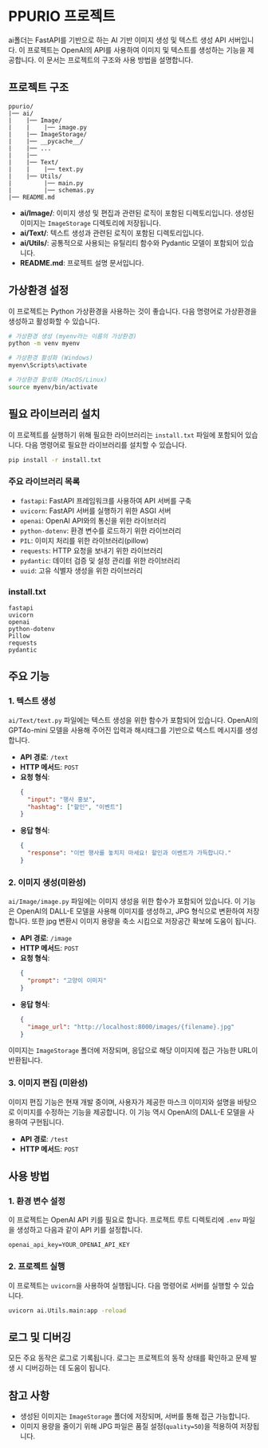 # PPURIO 프로젝트

ai폴더는 FastAPI를 기반으로 하는 AI 기반 이미지 생성 및 텍스트 생성 API 서버입니다. 이 프로젝트는 OpenAI의 API를 사용하여 이미지 및 텍스트를 생성하는 기능을 제공합니다. 이 문서는 프로젝트의 구조와 사용 방법을 설명합니다.

## 프로젝트 구조

```
ppurio/
|── ai/
|    |── Image/
|    |    |── image.py
|    |── ImageStorage/
|    |── __pycache__/
|    |── ...
|    |──
|    |── Text/
|    |    |── text.py
|    |── Utils/
|         |── main.py
|         |── schemas.py
|── README.md
```

- **ai/Image/**: 이미지 생성 및 편집과 관련된 로직이 포함된 디렉토리입니다. 생성된 이미지는 `ImageStorage` 디렉토리에 저장됩니다.
- **ai/Text/**: 텍스트 생성과 관련된 로직이 포함된 디렉토리입니다.
- **ai/Utils/**: 공통적으로 사용되는 유틸리티 함수와 Pydantic 모델이 포함되어 있습니다.
- **README.md**: 프로젝트 설명 문서입니다.

## 가상환경 설정

이 프로젝트는 Python 가상환경을 사용하는 것이 좋습니다. 다음 명령어로 가상환경을 생성하고 활성화할 수 있습니다.

```bash
# 가상환경 생성 (myenv라는 이름의 가상환경)
python -m venv myenv

# 가상환경 활성화 (Windows)
myenv\Scripts\activate

# 가상환경 활성화 (MacOS/Linux)
source myenv/bin/activate
```

## 필요 라이브러리 설치

이 프로젝트를 실행하기 위해 필요한 라이브러리는 `install.txt` 파일에 포함되어 있습니다. 다음 명령어로 필요한 라이브러리를 설치할 수 있습니다.

```bash
pip install -r install.txt
```

### 주요 라이브러리 목록

- `fastapi`: FastAPI 프레임워크를 사용하여 API 서버를 구축
- `uvicorn`: FastAPI 서버를 실행하기 위한 ASGI 서버
- `openai`: OpenAI API와의 통신을 위한 라이브러리
- `python-dotenv`: 환경 변수를 로드하기 위한 라이브러리
- `PIL`: 이미지 처리를 위한 라이브러리(pillow)
- `requests`: HTTP 요청을 보내기 위한 라이브러리
- `pydantic`: 데이터 검증 및 설정 관리를 위한 라이브러리
- `uuid`: 고유 식별자 생성을 위한 라이브러리

### install.txt

```
fastapi
uvicorn
openai
python-dotenv
Pillow
requests
pydantic
```

## 주요 기능

### 1. 텍스트 생성

`ai/Text/text.py` 파일에는 텍스트 생성을 위한 함수가 포함되어 있습니다. OpenAI의 GPT4o-mini 모델을 사용해 주어진 입력과 해시태그를 기반으로 텍스트 메시지를 생성합니다.

- **API 경로**: `/text`
- **HTTP 메서드**: `POST`
- **요청 형식**:
  ```json
  {
    "input": "행사 홍보",
    "hashtag": ["할인", "이벤트"]
  }
  ```
- **응답 형식**:
  ```json
  {
    "response": "이번 행사를 놓치지 마세요! 할인과 이벤트가 가득합니다."
  }
  ```

### 2. 이미지 생성(미완성)

`ai/Image/image.py` 파일에는 이미지 생성을 위한 함수가 포함되어 있습니다. 이 기능은 OpenAI의 DALL-E 모델을 사용해 이미지를 생성하고, JPG 형식으로 변환하여 저장합니다. 또한 jpg 변환시 이미지 용량을 축소 시킴으로 저장공간 확보에 도움이 됩니다.

- **API 경로**: `/image`
- **HTTP 메서드**: `POST`
- **요청 형식**:
  ```json
  {
    "prompt": "고양이 이미지"
  }
  ```
- **응답 형식**:
  ```json
  {
    "image_url": "http://localhost:8000/images/{filename}.jpg"
  }
  ```

이미지는 `ImageStorage` 폴더에 저장되며, 응답으로 해당 이미지에 접근 가능한 URL이 반환됩니다.

### 3. 이미지 편집 (미완성)

이미지 편집 기능은 현재 개발 중이며, 사용자가 제공한 마스크 이미지와 설명을 바탕으로 이미지를 수정하는 기능을 제공합니다. 이 기능 역시 OpenAI의 DALL-E 모델을 사용하여 구현됩니다.

- **API 경로**: `/test`
- **HTTP 메서드**: `POST`

## 사용 방법

### 1. 환경 변수 설정

이 프로젝트는 OpenAI API 키를 필요로 합니다. 프로젝트 루트 디렉토리에 `.env` 파일을 생성하고 다음과 같이 API 키를 설정합니다.

```
openai_api_key=YOUR_OPENAI_API_KEY
```

### 2. 프로젝트 실행

이 프로젝트는 `uvicorn`을 사용하여 실행됩니다. 다음 명령어로 서버를 실행할 수 있습니다.

```bash
uvicorn ai.Utils.main:app -reload
```

## 로그 및 디버깅

모든 주요 동작은 로그로 기록됩니다. 로그는 프로젝트의 동작 상태를 확인하고 문제 발생 시 디버깅하는 데 도움이 됩니다.

## 참고 사항

- 생성된 이미지는 `ImageStorage` 폴더에 저장되며, 서버를 통해 접근 가능합니다.
- 이미지 용량을 줄이기 위해 JPG 파일은 품질 설정(`quality=50`)을 적용하여 저장됩니다.
